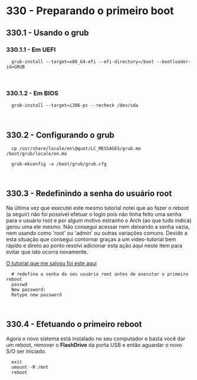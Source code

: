 # 330 - Preparando o primeiro boot
## 330.1 - Usando o grub
### 330.1.1 - Em UEFI

``` shell
  grub-install --target=x86_64-efi --efi-directory=/boot --bootloader-id=GRUB
```



&nbsp;

### 330.1.2 - Em BIOS

``` shell
  grub-install --target=i386-pc --recheck /dev/sda
```



&nbsp;

## 330.2 - Configurando o grub

``` shell
  cp /usr/share/locale/en\@quot/LC_MESSAGES/grub.mo /boot/grub/locale/en.mo

  grub-mkconfig -o /boot/grub/grub.cfg
```



&nbsp;

## 330.3 - Redefinindo a senha do usuário root

Na última vez que executei este mesmo tutorial notei que ao fazer o reboot (a seguir) não foi 
possível efetuar o login pois não tinha feito uma senha para o usuário root e por algum motivo 
estranho o Arch (ao que tudo indica) gerou uma ele mesmo. Não consegui acessar nem deixando a 
senha vazia, nem usando como 'root' ou 'admin' ou outras variações comuns. Devido a esta 
situação que consegui contornar graças a um video-tutorial bem rápido e direto ao ponto resolvi 
adicionar esta ação aqui neste item para evitar que isto ocorra novamente.  

[O tutorial que me salvou foi este aqui](https://www.youtube.com/watch?v=AXSLkrd92BY)

``` shell
  # redefina a senha do seu usuário root antes de executar o primeiro reboot
  passwd
  New password: 
  Retype new password
```



&nbsp;

## 330.4 - Efetuando o primeiro reboot

Agora o novo sistema está instalado no seu computador e basta você dar um reboot, remover o 
**FlashDrive** da porta USB e então aguardar o novo S/O ser iniciado.

``` shell
  exit
  umount -R /mnt
  reboot
```
